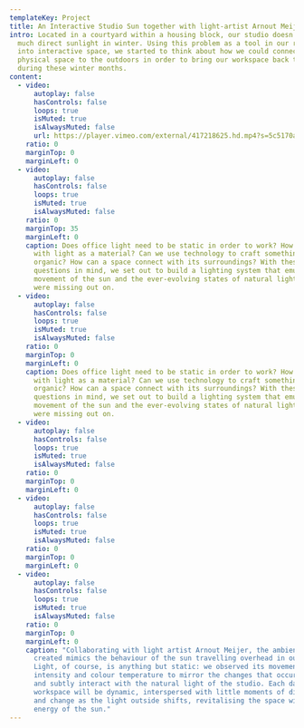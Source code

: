 ```yaml
---
templateKey: Project
title: An Interactive Studio Sun together with light-artist Arnout Meijer
intro: Located in a courtyard within a housing block, our studio doesn’t get
  much direct sunlight in winter. Using this problem as a tool in our research
  into interactive space, we started to think about how we could connect our
  physical space to the outdoors in order to bring our workspace back to life
  during these winter months.
content:
  - video:
      autoplay: false
      hasControls: false
      loops: true
      isMuted: true
      isAlwaysMuted: false
      url: https://player.vimeo.com/external/417218625.hd.mp4?s=5c5170af31e4fa52a06c0273e409d89fa20f6abd&profile_id=175
    ratio: 0
    marginTop: 0
    marginLeft: 0
  - video:
      autoplay: false
      hasControls: false
      loops: true
      isMuted: true
      isAlwaysMuted: false
    ratio: 0
    marginTop: 35
    marginLeft: 0
    caption: Does office light need to be static in order to work? How can we work
      with light as a material? Can we use technology to craft something
      organic? How can a space connect with its surroundings? With these
      questions in mind, we set out to build a lighting system that emulates the
      movement of the sun and the ever-evolving states of natural light that we
      were missing out on.
  - video:
      autoplay: false
      hasControls: false
      loops: true
      isMuted: true
      isAlwaysMuted: false
    ratio: 0
    marginTop: 0
    marginLeft: 0
    caption: Does office light need to be static in order to work? How can we work
      with light as a material? Can we use technology to craft something
      organic? How can a space connect with its surroundings? With these
      questions in mind, we set out to build a lighting system that emulates the
      movement of the sun and the ever-evolving states of natural light that we
      were missing out on.
  - video:
      autoplay: false
      hasControls: false
      loops: true
      isMuted: true
      isAlwaysMuted: false
    ratio: 0
    marginTop: 0
    marginLeft: 0
  - video:
      autoplay: false
      hasControls: false
      loops: true
      isMuted: true
      isAlwaysMuted: false
    ratio: 0
    marginTop: 0
    marginLeft: 0
  - video:
      autoplay: false
      hasControls: false
      loops: true
      isMuted: true
      isAlwaysMuted: false
    ratio: 0
    marginTop: 0
    marginLeft: 0
    caption: "Collaborating with light artist Arnout Meijer, the ambient system we
      created mimics the behaviour of the sun travelling overhead in our studio.
      Light, of course, is anything but static: we observed its movement,
      intensity and colour temperature to mirror the changes that occur outside
      and subtly interact with the natural light of the studio. Each day in our
      workspace will be dynamic, interspersed with little moments of difference
      and change as the light outside shifts, revitalising the space with the
      energy of the sun."
---
```


